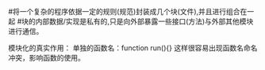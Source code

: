 #将一个复杂的程序依据一定的规则(规范)封装成几个块(文件),并且进行组合在一起
#块的内部数据/实现是私有的,只是向外部暴露一些接口(方法)与外部其他模块进行通信。

模块化的真实作用：
单独的函数名：function run(){}
这样很容易出现函数名命名冲突，影响函数的使用。

